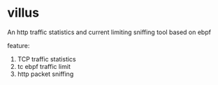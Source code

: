 # villus

An http traffic statistics and current limiting sniffing tool based on ebpf

feature:
1. TCP traffic statistics
2. tc ebpf traffic limit
4. http packet sniffing